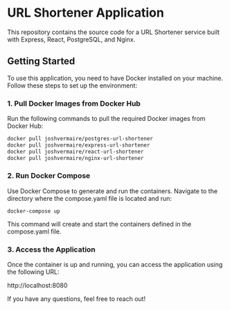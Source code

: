 # URL Shortener Application

This repository contains the source code for a URL Shortener service built with Express, React, PostgreSQL, and Nginx.

## Getting Started

To use this application, you need to have Docker installed on your machine. Follow these steps to set up the environment:

### 1. Pull Docker Images from Docker Hub

Run the following commands to pull the required Docker images from Docker Hub:

```bash
docker pull joshvermaire/postgres-url-shortener
docker pull joshvermaire/express-url-shortener
docker pull joshvermaire/react-url-shortener
docker pull joshvermaire/nginx-url-shortener
```

### 2. Run Docker Compose
Use Docker Compose to generate and run the containers. Navigate to the directory where the compose.yaml file is located and run:

```
docker-compose up
```

This command will create and start the containers defined in the compose.yaml file.

### 3. Access the Application
Once the container is up and running, you can access the application using the following URL:

http://localhost:8080


If you have any questions, feel free to reach out!